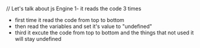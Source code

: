 // Let's talk about js Engine
1- it reads the code 3 times 
- first time it read the code from top to bottom
- then read the variables and set it's value to  "undefined"
- third it excute the code from top to bottom and the things that not used it will stay undefined
